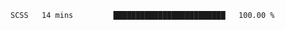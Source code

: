 <!--START_SECTION:waka-->

```txt
SCSS   14 mins         █████████████████████████   100.00 %
```

<!--END_SECTION:waka-->
